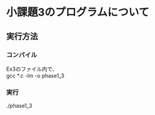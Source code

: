 # 小課題3のプログラムについて  
## 実行方法  
### コンパイル  
Ex3のファイル内で、  
 gcc *.c -lm -o phase1_3  

### 実行  
./phase1_3  
